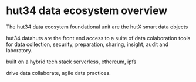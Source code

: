 # hut34 data ecosystem overview

The hut34 data ecosytem foundational unit are the hutX smart data objects

hut34 datahuts are the front end access to a suite of data colaboration tools for data collection, security, preparation, sharing, insight, audit and laboratory.

built on a hybrid tech stack serverless, ethereum, ipfs

drive data collaborate, agile data practices.







